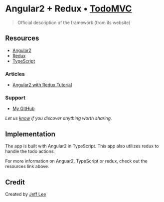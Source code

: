 # Angular2 + Redux • [TodoMVC](http://todomvc.com)

> Official description of the framework (from its website)


## Resources

- [Angular2](https://angular.io)
- [Redux](http://redux.js.org)
- [TypeScript](http://www.typescriptlang.org)


### Articles

- [Angular2 with Redux Tutorial](https://medium.com/google-developer-experts/angular-2-introduction-to-redux-1cf18af27e6e#.fs370dms1)


### Support

- [My GitHub](https://github.com/leejefon)

*Let us [know](https://github.com/tastejs/todomvc/issues) if you discover anything worth sharing.*


## Implementation

The app is built with Angular2 in TypeScript.  This app also utilizes redux to handle the todo actions.

For more information on Anguar2, TypeScript or redux, check out the resources link above.


## Credit

Created by [Jeff Lee](https://www.jefflee.net)
